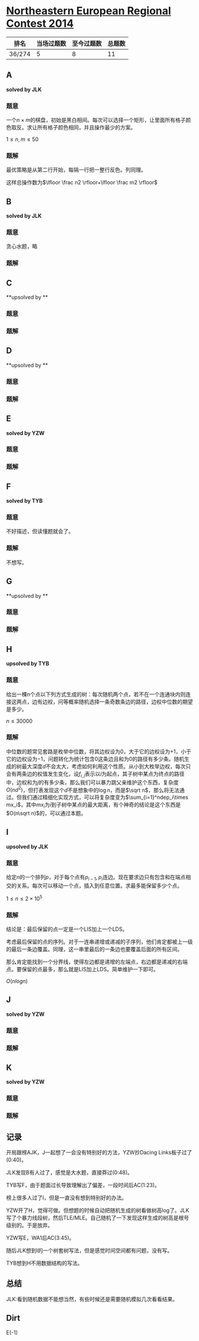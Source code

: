 # [Northeastern European Regional Contest 2014](http://opentrains.snarknews.info/~ejudge/team.cgi?SID=11ef6c312a1d57a6)

| 排名   | 当场过题数 | 至今过题数 | 总题数 |
| ------ | ---------- | ---------- | ------ |
| 36/274 | 5          | 8          | 11     |

## **A**

**solved by JLK**

### 题意

一个$n \times m$的棋盘，初始是黑白相间。每次可以选择一个矩形，让里面所有格子颜色取反。求让所有格子颜色相同，并且操作最少的方案。

$1 \le n,m \le 50$

### 题解

最优策略是从第二行开始，每隔一行把一整行反色。列同理。

这样总操作数为$\lfloor \frac n2 \rfloor+\lfloor \frac m2 \rfloor$

## **B**

**solved by JLK**

### 题意

贪心水题，略

### 题解



## **C**

**upsolved by **

### 题意



### 题解



## **D**

**upsolved by **

### 题意



### 题解



## **E**

**solved by YZW**

### 题意



### 题解



## **F**

**solved by TYB**

### 题意

不好描述，但读懂题就会了。

### 题解

不想写。

## **G**

**upsolved by **

### 题意



### 题解



## **H**

**upsolved by TYB**

### 题意

给出一棵$n$​个点以下列方式生成的树：每次随机两个点，若不在一个连通块内则连接这两点，边有边权，问等概率随机选择一条奇数条边的路径，边权中位数的期望是多少。

$n\le 30000$

### 题解

中位数的题常见套路是枚举中位数，将其边权设为$0$，大于它的边权设为$+1$，小于它的边权设为$-1$，问题转化为统计包含$0$这条边且和为$0$的路径有多少条。随机生成的树最大深度$d$​不会太大，考虑如何利用这个性质。从小到大枚举边权，每次只会有两条边的权值发生变化，设$f_{i,j}$表示以$i$​为起点，其子树中某点为终点的路径中，边权和为$j$的有多少条，那么我们可以暴力跳父亲维护这个东西，复杂度$O(nd^2)$，但打表发现这个$d$不是想象中的$\log n$，而是$\sqrt n$，那么将无法通过。但我们通过精细化实现方式，可以将复杂度变为$\sum_{i=1}^ndep_i\times mx_i$，其中$mx_i$为$i$到子树中某点的最大距离，有个神奇的结论是这个东西是$O(n\sqrt n)$​的，可以通过本题。

## **I**

**upsolved by JLK**

### 题意

给定$n$的一个排列$p$，对于每个点有$p_{i-1},p_i$连边。现在要求边只有包含和在端点相交的关系。每次可以移动一个点，插入到任意位置。求最多能保留多少个点。

$1 \le n \le 2\times 10^5$

### 题解

结论是：最后保留的点一定是一个LIS加上一个LDS。

考虑最后保留的点的序列。对于一连串递增或递减的子序列，他们肯定都被上一级的最后一条边覆盖。同理，这一串里最后的一条边也要覆盖后面的所有区间。

那么肯定能找到一个分界线，使得左边都是递增的左端点，右边都是递减的右端点。要保留的点最多，那么就是LIS加上LDS。简单维护一下即可。

$O(nlogn)$

## **J**

**solved by YZW**

### 题意



### 题解



## **K**

**solved by YZW**

### 题意



### 题解



## **记录**

开局跟榜AJK，J一起想了一会没有特别好的方法，YZW抄Dacing Links板子过了(0:40)。

JLK发现B有人过了，感觉是大水题，直接莽过(0:48)。

TYB写F，由于题面过长导致理解出了偏差，一段时间后AC(1:23)。

榜上很多人过了I，但是一直没有想到特别好的办法。

YZW开了H，觉得可做。但想题的时候自动把随机生成的树看做树高log了。JLK写了个暴力线段树，然后TLE/MLE。自己随机了一下发现这样生成的树高是根号级别的。于是放弃。

YZW写E，WA1后AC(3:45)。

随后JLK想到I的一个树套树写法，但是感觉时间空间都有问题，没有写。

TYB想到H不用数据结构的写法。

## **总结**

JLK:看到随机数据不能想当然，有些时候还是需要随机模拟几次看看结果。

## **Dirt**

E(-1)

